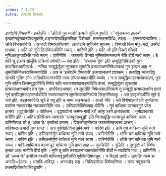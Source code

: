 ```yaml
---
index: 7.1.73
sutra: इकोऽचि विभक्तौ

---
```

_इकोऽचि विभक्तौ_ - इकोऽचि । 'इदितो नुम् धातोः' इत्यतो नुमित्यनुवर्तते । 'नपुंसकस्य झलचः' इत्यतोनपुंसकस्ये॑त्यनुवर्तते,अङ्गस्ये॑त्यदिकृतमिका विशेष्यते, ततस्तदन्तविधिः, तदाह — इगन्तस्येत्यादिना । अचि विभक्ताविति । अजादौ विभक्तावित्यर्थः ।इकोऽचि सुपी॑त्येव सुवचम् । विभक्तौ किम्  मधु=मद्यं, तस्येदं माधवम् । अणि परे नुमि टिलोपेमाध॑मिति स्यात् । वारिणी इति । वारि-औ इति स्थिते शीभावे नुमिअट्कुप्वाङिति णत्वे रूपम् । वारीणीति । जश्शसोः शिभावे नुमिसर्वनामस्थाने चे॑ति दीर्घे णत्वे रूपम् । हे वारि सु इत्यत्र सोर्लुकि प्रक्रियां दर्शयति — पक्ष इति । 'ह्रस्वस्य गुण' इति सम्बुद्धिनिमित्तको गुणः कदाचिद्भवतीत्यर्थः । नन्विह सम्बुद्धेर्लुका लुप्तवान्न लुमतेति प्रत्ययलक्षणनिषेधात्कथं गुण इत्यत आह-न लुमतेतिनिषेधस्यानित्य्त्वादिति । अत्र च 'इकोऽचि विभाक्तौ' इत्यत्राज्ग्रहणं ज्ञापकम् । हलादिषु भ्यामादिषु सत्यपि नुमिन लोपः प्रातिपदिकान्तस्ये॑ति तस्य लोपसम्भवादचीति व्यर्थम् । न च सम्बुद्धिव्यावृत्त्यर्थमज्ग्रहणं, तुत्र नुमि सतिन ङिसम्बुद्धयो॑रिति निषेधे सति नकारश्रवणप्रसङ्गादिति वाच्यं, सम्बुद्धेर्लुका लुप्ततया प्रत्ययलक्षणाभावेन तत्र नुमः । प्राप्तेरेवाऽभावात् ।न लुमते॑ति निषेधस्याऽनित्यत्वे तु सम्बुद्धौ प्रत्ययलक्षणेन प्राप्तं नुमं वारयितुमज्ग्रहणमर्थवदिति भवत्यज्ग्रहणंन लुमते॑त्यस्यानित्यत्वे लिङ्गमित्याहुः । अत एवइकोऽची॑ति सूत्रे हे त्रपो इति, एङ्ह्रस्वादिति सूत्रे हे त्रपु इति च भाष्यं सङ्गच्छते । आङो नेति । रूपे विशेषाऽभावेऽपि नुमपेक्षया परत्वेन नाभावस्यैव न्याय्यत्वादिति भावः । ङसिङसोर्विशेषमाह-घेरिति । नुमं बाधित्वा परत्वाद्गुणे प्राप्त इत्यर्थः ।वृद्ध्यौत्त्वेति । वार्तिकम् । वृद्ध्यादीनां क्रमेण-गावौ हरौ क्रोष्ट्रा हरये इत्यवकाशः । नुमोऽवकाशो वारीणि इति । अतिसखीनीत्यत्र जश्शसोः 'सख्युरसम्बुद्धौ' इति णित्त्वाद्वृद्धिः परत्वान्नुमं बाधित्वा प्राप्ता । वारिणीत्यत्र ङौ तु 'अच्च घेः' इत्यौत्त्वं प्राप्तम् । प्रियक्रोष्टूनीत्यत्र जश्शसोस्तृज्वत्त्वं प्राप्तम् । वारिशब्दान्ङ्यादौ गुणः प्राप्तः । अत्र पूर्वविप्रतिषेधान्नुमेवेत्यर्थः । वारिणे इति । ङयि गुणं बाधित्वा नुमि णत्वे रूपम् । वारिण इति । ङसिङसोर्गुणं बाधित्वा नुमि णत्वे रूपम् । वारिणोरिति । ओसि यणं बाधित्वा नुमि णत्वे रूपम् । वारिण इति । ङसिङसोर्गुणं बाधित्वा नुमि णत्वे रूपम् । वारिणोरिति । ओसि यणं बाधित्वा नुमि णत्वे रूपम् । वारि-आमित्यत्र परत्वान्नुटं बाधित्वा नुमि प्राप्त आह — नुमचिरेति । नुडिति । नुम्नुटोः को विशेष इत्यत आह-नामीति दीर्घ इति । नुमि तु सति तस्याङ्गभक्तत्वा॑न्नामी॑ति दीर्घो न स्यादिति भावः । वारिणीति । ङौ 'अच्च घेः' इत्यौत्त्वं परमपि बाधित्वावृद्ध्यौत्त्वे॑ति पूर्वविप्रतिषेधान्नुम् । न विद्यते आदिः= उत्पत्तिः यस्य सः अनादिः=ईआरः । अनादिः अविद्या । अनाद#इ ब्राहृ । त्रिलिङ्गोऽयं विशेष्यनिघ्नः । तस्य नपुंसकत्वे प्रथमाद्वितीययोर्वारिवद्रूपाणि ।